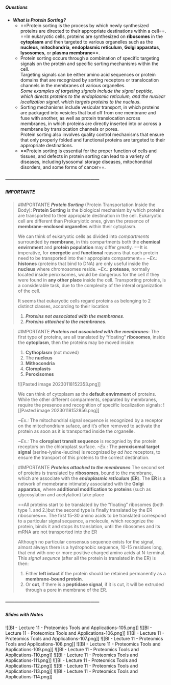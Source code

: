 ##### Questions
- ***What is Protein Sorting?***
	- ==Protein sorting is the process by which newly synthesized proteins are directed to their appropriate destinations within a cell==. <br>==In eukaryotic cells, proteins are synthesized on **ribosomes** in the **cytoplasm** and then targeted to various organelles such as the **nucleus**, **mitochondria**, **endoplasmic reticulum**, **Golgi apparatus**, **lysosomes**, or **plasma membrane**==.
	- Protein sorting occurs through a combination of specific targeting signals on the protein and specific sorting mechanisms within the cell. <br>Targeting signals can be either amino acid sequences or protein domains that are recognized by sorting receptors or translocation channels in the membranes of various organelles. <br>*Some examples of targeting signals include the signal peptide, which directs proteins to the endoplasmic reticulum, and the nuclear localization signal, which targets proteins to the nucleus*.
	- Sorting mechanisms include vesicular transport, in which proteins are packaged into vesicles that bud off from one membrane and fuse with another, as well as protein translocation across membranes, in which proteins are directly inserted into or across a membrane by translocation channels or pores. <br>Protein sorting also involves quality control mechanisms that ensure that only properly folded and functional proteins are targeted to their appropriate destinations.
	- ==Protein sorting is essential for the proper function of cells and tissues, and defects in protein sorting can lead to a variety of diseases, including lysosomal storage diseases, mitochondrial disorders, and some forms of cancer==.

##### —————————————————————
##### IMPORTANTE

> #IMPORTANTE ***Protein Sorting*** (Protein Transportation Inside the Body):
> **Protein Sorting** is the biological mechanism by which proteins are transported to their appropiate destination in the cell.
> Eukaryotic cell are different than Prokaryiotic ones, given the presence of **membrane-enclosed organelles** within their cytoplasm.
> 
> We can think of eukaryotic cells as divided into *compartments* surrounded by **membrane**, in this compartments both the **chemical envirnment** and **protein population** may differ greatly.
> ==It is imperative, for **energetic** and **functional** reasons that each protein need to be transported into their appropiate compartment==
> *~Ex.:* **histones** (proteins that bind to DNA) are only useful inside the **nucleus** where chromosomes reside.
> *~Ex.:* **protease**, normally located inside peroxisomes, would be dangerous for the cell if they were found in **any other place** inside the cell.
> Transporting proteins, is a considerable task, due to the complexity of the interal organization of the cell.
> 
> It seems that eukaryotic cells regard proteins as belonging to 2 distinct classes, according to their location:
> 1. ***Proteins not associated with the membranes***.
> 2. ***Proteins attached to the membranes***.


> #IMPORTANTE ***Proteins not associated with the membranes***:
> The first type of proteins, are all translated by “floating” **ribosomes**, inside the **cytoplasm**, then the  proteins may be moved inside:
> 1. **Cythoplasm** (not moved)
> 2. The **nucleus**
> 3. **Mithocondria**
> 4. **Cloroplasts**
> 5. **Peroxisomes**
> 
> ![[Pasted image 20230118152353.png]]
> 
> We can think of cytoplasm as the **default envirnment** of proteins.
> While the other different comparments, separated by membranes, require the presence and recognition of specific localization signals:
> ![[Pasted image 20230118152856.png]]
> 
> *~Ex.:* The mitochondrial signal sequence is recognized by a receptor on the mitochondrium suface, and it’s often removed to activate the protein as soon as it is transported inside the organelle.
> 
> *~Ex.:* The **cloroplast transit sequence** is recognied by the protein receptors on the chloroplast surface.
> *~Ex.:* The **peroxisomal target signal** (serine-lysine-leucine) is recognized by *ad hoc* receptors, to ensure the transport of this proteins to the correct destination.

> #IMPORTANTE ***Proteins attached to the membranes***
> The second set of proteins is translated by **ribosomes**, bound to the membrane, which are associate with the ***endoplasmic reticulum*** (**ER**).
> The **ER** is a network of memebrane intimately associated with the **Golgi apparatus**, where **additional modification to proteins** (such as glycosylation and acetylation) take place
> 
> ==All proteins start to be translated by the “floating” ribosomes (both type 1. and 2.)but the second type is finally translated by the ER ribosomes==.
> The first 15-30 amino acids to be translated correspond to a particular signal sequence, a molecule, which recognize the protein, binds it and stops its translation, until the ribosomes and its mRNA are not transported into the ER
> 
> Although no particular consensus sequence exists for the signal, almost always there is a hydrophobic sequence, 10-15 residues long, that end with one or more positive charged amino acids at N-terminal.
> This *signal sequnce* (after all the protein is translated in the ER) is then:
> 1. Either **left intact** if the protein should be retained permanently as a **membrane-bound protein**.
> 2. Or **cut**, if there is a **peptidase signal**, if it is cut, it will be extruded through a pore in membrane of the ER.

##### —————————————————————
##### Slides with Notes
![[BI - Lecture 11 - Proteomics Tools and Applications-105.png]] ![[BI - Lecture 11 - Proteomics Tools and Applications-106.png]] ![[BI - Lecture 11 - Proteomics Tools and Applications-107.png]] ![[BI - Lecture 11 - Proteomics Tools and Applications-108.png]] ![[BI - Lecture 11 - Proteomics Tools and Applications-109.png]] ![[BI - Lecture 11 - Proteomics Tools and Applications-110.png]] ![[BI - Lecture 11 - Proteomics Tools and Applications-111.png]] ![[BI - Lecture 11 - Proteomics Tools and Applications-112.png]] ![[BI - Lecture 11 - Proteomics Tools and Applications-113.png]] ![[BI - Lecture 11 - Proteomics Tools and Applications-114.png]]
